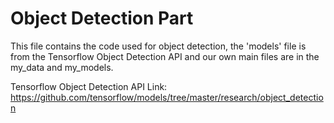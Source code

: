 # Object Detection Part

This file contains the code used for object detection, the 'models' file is from the Tensorflow Object Detection API and our own main files are in the my_data and my_models.

Tensorflow Object Detection API Link: https://github.com/tensorflow/models/tree/master/research/object_detection


